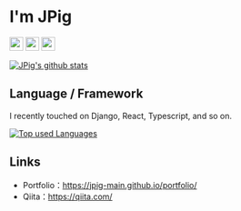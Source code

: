 # I'm JPig

<img src="https://img.shields.io/badge/Age-18-red.svg" height="24px" /> <img src="https://img.shields.io/badge/School-NIT,Nagano College-green.svg" height="24px" /> <img src="https://img.shields.io/badge/Department-18J-blue.svg" height="24px" />

[![JPig's github stats](https://github-readme-stats.vercel.app/api?username=JPig-Main&count_private=true&show_icons=true&theme=tokyonight)](https://github.com/JPig-Main/)

## Language / Framework

I recently touched on Django, React, Typescript, and so on.

[![Top used Languages](https://github-readme-stats.vercel.app/api/top-langs/?username=JPig-Main&layout=compact&theme=tokyonight)](https://github.com/JPig-Main/)

## Links

- Portfolio：https://jpig-main.github.io/portfolio/
- Qiita：https://qiita.com/
